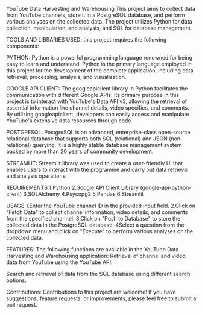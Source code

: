 YouTube Data Harvesting and Warehousing
This project aims to collect data from YouTube channels, store it in a PostgreSQL database, and perform various analyses on the collected data. The project utilizes Python for data collection, manipulation, and analysis, and SQL for database management.

TOOLS AND LIBRARIES USED: this project requires the following components:

PYTHON: Python is a powerful programming language renowned for being easy to learn and understand. Python is the primary language employed in this project for the development of the complete application, including data retrieval, processing, analysis, and visualisation.

GOOGLE API CLIENT: The googleapiclient library in Python facilitates the communication with different Google APIs. Its primary purpose in this project is to interact with YouTube's Data API v3, allowing the retrieval of essential information like channel details, video specifics, and comments. By utilizing googleapiclient, developers can easily access and manipulate YouTube's extensive data resources through code.

POSTGRESQL: PostgreSQL is an advanced, enterprise-class open-source relational database that supports both SQL (relational) and JSON (non-relational) querying. It is a highly stable database management system backed by more than 20 years of community development.

STREAMLIT: Streamlit library was used to create a user-friendly UI that enables users to interact with the programme and carry out data retrieval and analysis operations.

REQUIREMENTS
1.Python 
2.Google API Client Library (google-api-python-client)
3.SQLAlchemy
4.Psycopg2
5.Pandas
6.Streamlit

USAGE
1.Enter the YouTube channel ID in the provided input field.
2.Click on "Fetch Data" to collect channel information, video details, and comments from the specified channel.
3.Click on "Push to Database" to store the collected data in the PostgreSQL database.
4Select a question from the dropdown menu and click on "Execute" to perform various analyses on the collected data.

FEATURES: The following functions are available in the YouTube Data Harvesting and Warehousing application: Retrieval of channel and video data from YouTube using the YouTube API.

Search and retrieval of data from the SQL database using different search options.

Contributions:
Contributions to this project are welcome! If you have suggestions, feature requests, or improvements, please feel free to submit a pull request.
